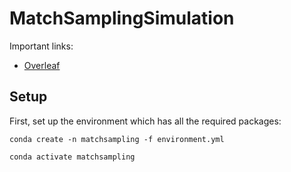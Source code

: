# MatchSamplingSimulation

Important links:
* [Overleaf](https://www.overleaf.com/project/6780430261606d4971208d76)

## Setup

First, set up the environment which has all the required packages:

```
conda create -n matchsampling -f environment.yml

conda activate matchsampling
```
